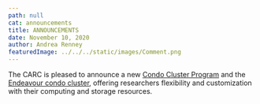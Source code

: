 ```yaml
---
path: null
cat: announcements
title: ANNOUNCEMENTS
date: November 10, 2020
author: Andrea Renney
featuredImage: ../../../static/images/Comment.png
---
```


The CARC is pleased to announce a new [Condo Cluster Program](/user-information/ccp) and the [Endeavour condo cluster](/user-information/user-guides/high-performance-computing/getting-started-endeavour), offering researchers flexibility and customization with their computing and storage resources.  